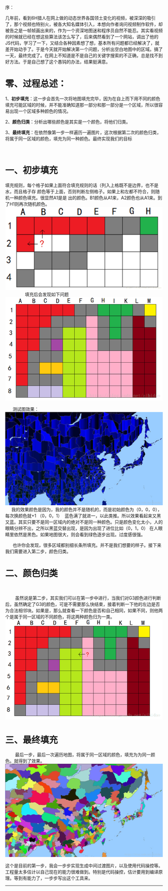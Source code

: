 序：

几年前，看到6H猎人在网上做的动态世界各国领土变化的视频，被深深的吸引了，那个视频也特别火，被各大知名媒体引入，本想向作者询问视频制作软件，却被告之是一帧帧画出来的，作为一个资深地图迷和程序员自然不能忍。其实看视频的时候就已经在想这些算法该怎么写了，后来偶然看到了一个网站，调出了他的JS代码，学习了一下，又结合各种因素想了想，基本所有问题都已经解决了，就差开始动手了。于是今天就开始解决第一个问题，分析出空白地图中的区域。搞了一天，最终完成了。在网上不知道是不是自己的关键字搜索的不正确，总是找不到好方法。于是自己想了这个愚钝的办法，结果挺满意。


# 零、过程总述：
1、**初步填充**：这一步会首先一次将地图填充完毕，因为在自上而下用不同的颜色填充可能区域的时候，并不能准确知道那一部分和那一部分是一个区域，所以很容易出现一个区域多种颜色的情况。

2、**颜色归类**：分析出哪些颜色是其实是一个颜色，将他们归类。

3、**最终填充**：在依然像第一步一样遍历一遍图片，这次根据第二次的颜色归类，将属于同一区域的颜色，填充为同一种颜色。最终实现我们的目标

 

# 一、初步填充
填充规则，每个格子如果上面符合填充规则的话（列入上格既不是边界，也不是水，而且格子存
颜色等于上面，否则判断左侧格子。如果上和左都不符合，则随机一种颜色填充。很显然A1是是
出的颜色。B1颜色从A1来，A2颜色也从A1来。到了H1则再次随机颜色。
![](/Info/Info_1.png "初步填充")
                填充后会发现如下问题
![](/Info/Info_2.png "如下问题")

     
测试图效果：
![](/Info/Info_3.jpg "如下问题")
     我的效果颜色是因为，我的颜色并不是随机的，而是初始颜色为（0，0，0），每次换颜色就+1 （0，0，1）  蓝色满了就进一，以此类推。所以效果看起来又黑又蓝。其实只要不是同一区域内的绝对不是同一种颜色。只是颜色变化太小，人的眼睛分辨不出，之所以黑蓝交替出现，是因为出现了进位比如（0，1，0） 在人眼睛里依然是黑色。如果地图很大，则会看到绿色逐步出现。过度感很强。

      也许你会发现，很多区域都别细长条所填充。并不是我们想要的样子。接下来我们需要进入第二步，颜色归类。

# 二、颜色归类
 

        虽然说是第二步，其实我们可以在第一步中进行，当我们对G3颜色进行判断后，虽然确定了G3的颜色，可是不需要那么快结束，接着判断一下他的左边是否为合法相邻块。如果是，那么就查看一下颜色是否和自己相同，如果不同，则他两个是属于同一区域的不同颜色，将这两种颜色归为一类。
![](/Info/Info_4.png "颜色归类")


# 三、最终填充
        最后一步，最后一次遍历地图，将属于同一区域的颜色，填充为为同一颜色。就得到了效果。
![](/Info/Info_5.jpg "如下问题")


这个是目前的第一步，我会一步步实现生成中间过渡图片，以及使用代码操控等。工程量太多估计以自己现在的能力很难做到。特别是代码操控，估计要用到编译原理。等到有能力了，一步步写出这个工具来。

--------------------- 
